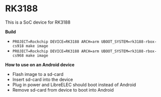 # RK3188

This is a SoC device for RK3188

**Build**

* `PROJECT=Rockchip DEVICE=RK3188 ARCH=arm UBOOT_SYSTEM=rk3188-rbox-cs918 make image`
* `PROJECT=Rockchip DEVICE=RK3188 ARCH=arm UBOOT_SYSTEM=rk3188-rbox-cs968 make image`

**How to use on an Android device**
- Flash image to a sd-card
- Insert sd-card into the device
- Plug in power and LibreELEC should boot instead of Android
- Remove sd-card from device to boot into Android
